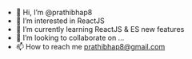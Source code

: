 - 👋 Hi, I’m @prathibhap8
- 👀 I’m interested in ReactJS
- 🌱 I’m currently learning ReactJS & ES new features
- 💞️ I’m looking to collaborate on ...
- 📫 How to reach me prathibhap8@gmail.com

<!---
prathibhap8/prathibhap8 is a ✨ special ✨ repository because its `README.md` (this file) appears on your GitHub profile.
You can click the Preview link to take a look at your changes.
--->
